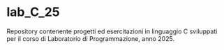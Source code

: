 # lab_C_25
Repository contenente progetti ed esercitazioni in linguaggio C sviluppati per il corso di Laboratorio di Programmazione, anno 2025.

